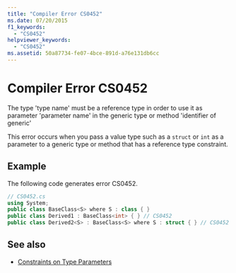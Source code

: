 ```yaml
---
title: "Compiler Error CS0452"
ms.date: 07/20/2015
f1_keywords: 
  - "CS0452"
helpviewer_keywords: 
  - "CS0452"
ms.assetid: 50a87734-fe07-4bce-891d-a76e131db6cc
---
```

# Compiler Error CS0452
The type 'type name' must be a reference type in order to use it as parameter 'parameter name' in the generic type or method 'identifier of generic'  
  
 This error occurs when you pass a value type such as a `struct` or `int` as a parameter to a generic type or method that has a reference type constraint.  
  
## Example  
 The following code generates error CS0452.  
  
```csharp  
// CS0452.cs  
using System;  
public class BaseClass<S> where S : class { }  
public class Derived1 : BaseClass<int> { } // CS0452  
public class Derived2<S> : BaseClass<S> where S : struct { } // CS0452  
```  
  
## See also

- [Constraints on Type Parameters](../../csharp/programming-guide/generics/constraints-on-type-parameters.md)
